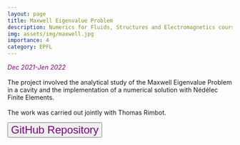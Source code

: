 ```yaml
---
layout: page
title: Maxwell Eigenvalue Problem
description: Numerics for Fluids, Structures and Electromagnetics course project
img: assets/img/maxwell.jpg
importance: 4
category: EPFL
---
```

<em style="color:purple"> Dec 2021-Jen 2022 </em>
<br>
<br>
The project involved the analytical study of the Maxwell Eigenvalue Problem in a cavity and the implementation of a numerical solution with Nédélec Finite Elements.
<br>
<br>
The work was carried out jointly with Thomas Rimbot.

<a href="https://github.com/giuliamesc/maxwell_eigenvalues"><button style="font-size:24px;color:purple">GitHub Repository <i class="fa fa-folder"></i></button></a>

